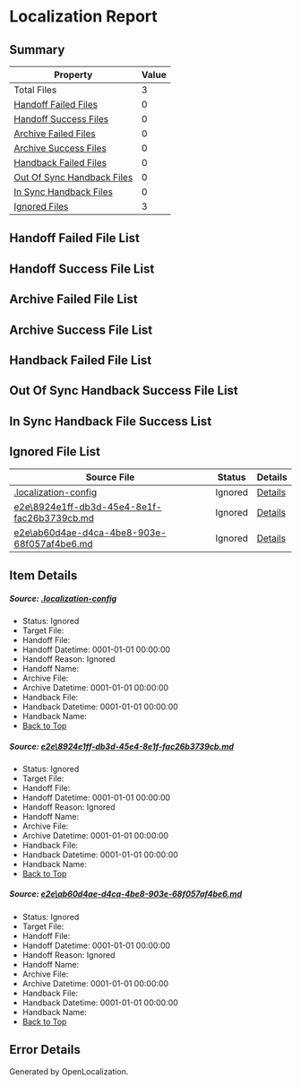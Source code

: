 # <a name='report-top'></a> Localization Report

## Summary
 Property | Value 
 -------- | ----- 
 Total Files | 3
[ Handoff Failed Files ](#handoff-failed-list)| 0
[ Handoff Success Files ](#handoff-success-list)| 0
[ Archive Failed Files ](#archive-failed-list)| 0
[ Archive Success Files ](#archive-success-list)| 0
[ Handback Failed Files ](#handback-failed-list)| 0
[ Out Of Sync Handback Files ](#outofsync-handback-success-list)| 0
[ In Sync Handback Files ](#insync-handback-success-list)| 0
[ Ignored Files ](#ignored-list)| 3

## <a name='handoff-failed-list'></a> Handoff Failed File List

## <a name='handoff-success-list'></a> Handoff Success File List

## <a name='archive-failed-list'></a> Archive Failed File List

## <a name='archive-success-list'></a> Archive Success File List

## <a name='handback-failed-list'></a> Handback Failed File List

## <a name='outofsync-handback-success-list'></a> Out Of Sync Handback Success File List

## <a name='insync-handback-success-list'></a> In Sync Handback File Success List

## <a name='ignored-list'></a> Ignored File List
 Source File | Status | Details 
 ----------- | ------ | ------- 
 [.localization-config](https://github.com/OpenLocalizationTestOrg/ol-test0/blob/44d8ab214b05bd840f4c2e4a47fa9b44f547f85a/.localization-config) | Ignored | [Details](#cb0632cf59c1387fc1742bfb9fa3c47f87e2e5c90)
 [e2e\8924e1ff-db3d-45e4-8e1f-fac26b3739cb.md](https://github.com/OpenLocalizationTestOrg/ol-test0/blob/44d8ab214b05bd840f4c2e4a47fa9b44f547f85a/e2e/8924e1ff-db3d-45e4-8e1f-fac26b3739cb.md) | Ignored | [Details](#8f0d82cd17aa124814fa103291cde7b62a3694ed1)
 [e2e\ab60d4ae-d4ca-4be8-903e-68f057af4be6.md](https://github.com/OpenLocalizationTestOrg/ol-test0/blob/44d8ab214b05bd840f4c2e4a47fa9b44f547f85a/e2e/ab60d4ae-d4ca-4be8-903e-68f057af4be6.md) | Ignored | [Details](#8ee45e9700985c33da4c98b286a8a1814f13b63e2)

## Item Details
##### <a name='cb0632cf59c1387fc1742bfb9fa3c47f87e2e5c90'></a> Source: [.localization-config](https://github.com/OpenLocalizationTestOrg/ol-test0/blob/44d8ab214b05bd840f4c2e4a47fa9b44f547f85a/.localization-config)
* Status: Ignored
* Target File: 
* Handoff File: 
* Handoff Datetime: 0001-01-01 00:00:00
* Handoff Reason: Ignored
* Handoff Name: 
* Archive File: 
* Archive Datetime: 0001-01-01 00:00:00
* Handback File: 
* Handback Datetime: 0001-01-01 00:00:00
* Handback Name: 
* [Back to Top](#report-top)

##### <a name='8f0d82cd17aa124814fa103291cde7b62a3694ed1'></a> Source: [e2e\8924e1ff-db3d-45e4-8e1f-fac26b3739cb.md](https://github.com/OpenLocalizationTestOrg/ol-test0/blob/44d8ab214b05bd840f4c2e4a47fa9b44f547f85a/e2e/8924e1ff-db3d-45e4-8e1f-fac26b3739cb.md)
* Status: Ignored
* Target File: 
* Handoff File: 
* Handoff Datetime: 0001-01-01 00:00:00
* Handoff Reason: Ignored
* Handoff Name: 
* Archive File: 
* Archive Datetime: 0001-01-01 00:00:00
* Handback File: 
* Handback Datetime: 0001-01-01 00:00:00
* Handback Name: 
* [Back to Top](#report-top)

##### <a name='8ee45e9700985c33da4c98b286a8a1814f13b63e2'></a> Source: [e2e\ab60d4ae-d4ca-4be8-903e-68f057af4be6.md](https://github.com/OpenLocalizationTestOrg/ol-test0/blob/44d8ab214b05bd840f4c2e4a47fa9b44f547f85a/e2e/ab60d4ae-d4ca-4be8-903e-68f057af4be6.md)
* Status: Ignored
* Target File: 
* Handoff File: 
* Handoff Datetime: 0001-01-01 00:00:00
* Handoff Reason: Ignored
* Handoff Name: 
* Archive File: 
* Archive Datetime: 0001-01-01 00:00:00
* Handback File: 
* Handback Datetime: 0001-01-01 00:00:00
* Handback Name: 
* [Back to Top](#report-top)


## Error Details

Generated by OpenLocalization.
